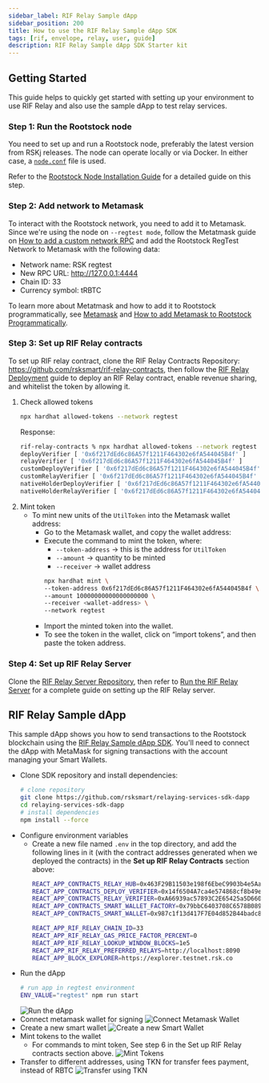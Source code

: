 ```yaml
---
sidebar_label: RIF Relay Sample dApp
sidebar_position: 200
title: How to use the RIF Relay Sample dApp SDK
tags: [rif, envelope, relay, user, guide]
description: RIF Relay Sample dApp SDK Starter kit
---
```


## Getting Started

This guide helps to quickly get started with setting up your environment to use RIF Relay and also use the sample dApp to test relay services.

### Step 1: Run the Rootstock node

You need to set up and run a Rootstock node, preferably the latest version from RSKj releases. The node can operate locally or via Docker. In either case, a [`node.conf`](https://github.com/rsksmart/rif-relay/blob/main/docker/node.conf) file is used.

Refer to the [Rootstock Node Installation Guide](/node-operators/setup/installation/) for a detailed guide on this step.


### Step 2: Add network to Metamask

To interact with the Rootstock network, you need to add it to Metamask. Since we're using the node on `--regtest mode`, follow the Metatmask guide on [How to add a custom network RPC](https://support.metamask.io/hc/en-us/articles/360043227612-How-to-add-a-custom-network-RPC) and add the Rootstock RegTest  Network to Metamask with the following data:

- Network name: RSK regtest
- New RPC URL: http://127.0.0.1:4444
- Chain ID: 33
- Currency symbol: tRBTC

To learn more about Metatmask and how to add it to Rootstock programmatically, see [Metamask](/dev-tools/wallets/metamask/) and [How to add Metamask to Rootstock Programmatically](https://dev.rootstock.io/kb/rootstock-metamask/).


### Step 3: Set up RIF Relay contracts

To set up RIF relay contract, clone the RIF Relay Contracts Repository: https://github.com/rsksmart/rif-relay-contracts, then follow the [RIF Relay Deployment](/developers/integrate/rif-relay/deployment/) guide to deploy an RIF Relay contract, enable revenue sharing, and whitelist the token by allowing it.

[](#top "collapsible")
1. Check allowed tokens
    ```bash
    npx hardhat allowed-tokens --network regtest
    ```
    Response:
    ```bash
    rif-relay-contracts % npx hardhat allowed-tokens --network regtest
    deployVerifier [ '0x6f217dEd6c86A57f1211F464302e6fA544045B4f' ]
    relayVerifier [ '0x6f217dEd6c86A57f1211F464302e6fA544045B4f' ]
    customDeployVerifier [ '0x6f217dEd6c86A57f1211F464302e6fA544045B4f' ]
    customRelayVerifier [ '0x6f217dEd6c86A57f1211F464302e6fA544045B4f' ]
    nativeHolderDeployVerifier [ '0x6f217dEd6c86A57f1211F464302e6fA544045B4f' ]
    nativeHolderRelayVerifier [ '0x6f217dEd6c86A57f1211F464302e6fA544045B4f' ]
    ```
2. Mint token
    - To mint new units of the `UtilToken` into the Metamask wallet address:
        - Go to the Metamask wallet, and copy the wallet address:
        - Execute the command to mint the token, where:
            - `--token-address` → this is the address for `UtilToken`
            - `--amount` → quantity to be minted
            - `--receiver` → wallet address
            ```bash
            npx hardhat mint \
            --token-address 0x6f217dEd6c86A57f1211F464302e6fA544045B4f \
            --amount 10000000000000000000 \
            --receiver <wallet-address> \
            --network regtest 
            ```
        - Import the minted token into the wallet.
        - To see the token in the wallet, click on “import tokens”, and then paste the token address.


### Step 4: Set up RIF Relay Server

Clone the [RIF Relay Server Repository](https://github.com/rsksmart/rif-relay-server), then refer to [Run the RIF Relay Server](/developers/integrate/rif-relay/deployment/#run-the-rif-relay-server) for a complete guide on setting up the RIF Relay server.


## RIF Relay Sample dApp

This sample dApp shows you how to send transactions to the Rootstock blockchain using the [RIF Relay Sample dApp SDK](https://github.com/rsksmart/rif-relay-sample-dapp). You'll need to connect the dApp with MetaMask for signing transactions with the account managing your Smart Wallets.

- Clone SDK repository and install dependencies:
    ```bash
    # clone repository
    git clone https://github.com/rsksmart/relaying-services-sdk-dapp
    cd relaying-services-sdk-dapp
    # install dependencies
    npm install --force
    ```
- Configure environment variables
    - Create a new file named `.env`  in the top directory, and add the following lines in it (with the contract addresses generated when we deployed the contracts) in the **Set up RIF Relay Contracts** section above:
        ```bash
        REACT_APP_CONTRACTS_RELAY_HUB=0x463F29B11503e198f6EbeC9903b4e5AaEddf6D29
        REACT_APP_CONTRACTS_DEPLOY_VERIFIER=0x14f6504A7ca4e574868cf8b49e85187d3Da9FA70
        REACT_APP_CONTRACTS_RELAY_VERIFIER=0xA66939ac57893C2E65425a5D66099Bc20C76D4CD
        REACT_APP_CONTRACTS_SMART_WALLET_FACTORY=0x79bbC6403708C6578B0896bF1d1a91D2BB2AAa1c
        REACT_APP_CONTRACTS_SMART_WALLET=0x987c1f13d417F7E04d852B44badc883E4E9782e1

        REACT_APP_RIF_RELAY_CHAIN_ID=33
        REACT_APP_RIF_RELAY_GAS_PRICE_FACTOR_PERCENT=0
        REACT_APP_RIF_RELAY_LOOKUP_WINDOW_BLOCKS=1e5
        REACT_APP_RIF_RELAY_PREFERRED_RELAYS=http://localhost:8090
        REACT_APP_BLOCK_EXPLORER=https://explorer.testnet.rsk.co
        ```
- Run the dApp
    ```bash
    # run app in regtest environment
    ENV_VALUE="regtest" npm run start
    ```
    ![Run the dApp](/img/guides/rif-relay/starter-kit/run-the-dapp.png)
- Connect metamask wallet for signing
    ![Connect Metamask Wallet](/img/guides/rif-relay/starter-kit/connect-metamask-wallet.png)
- Create a new smart wallet
    ![Create a new Smart Wallet](/img/guides/rif-relay/starter-kit/create-smart-wallet.png)
- Mint tokens to the wallet
    - For commands to mint token, See step 6 in the Set up RIF Relay contracts section above.
    ![Mint Tokens](/img/guides/rif-relay/starter-kit/mint-tokens.png)
- Transfer to different addresses, using TKN for transfer fees payment, instead of RBTC
    ![Transfer using TKN](/img/guides/rif-relay/starter-kit/transfer-using-tkn.png)